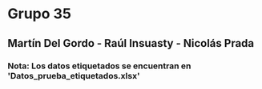 # Grupo 35 
## Martín Del Gordo - Raúl Insuasty - Nicolás Prada

### Nota: Los datos etiquetados se encuentran en 'Datos_prueba_etiquetados.xlsx'
